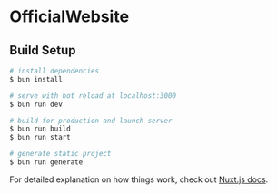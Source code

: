 # OfficialWebsite

## Build Setup

```bash
# install dependencies
$ bun install

# serve with hot reload at localhost:3000
$ bun run dev

# build for production and launch server
$ bun run build
$ bun run start

# generate static project
$ bun run generate
```

For detailed explanation on how things work, check out [Nuxt.js docs](https://nuxtjs.org).
